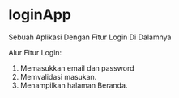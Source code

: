 # loginApp
Sebuah Aplikasi Dengan Fitur Login Di Dalamnya

Alur Fitur Login:
1. Memasukkan email dan password
2. Memvalidasi masukan.
3. Menampilkan halaman Beranda.

